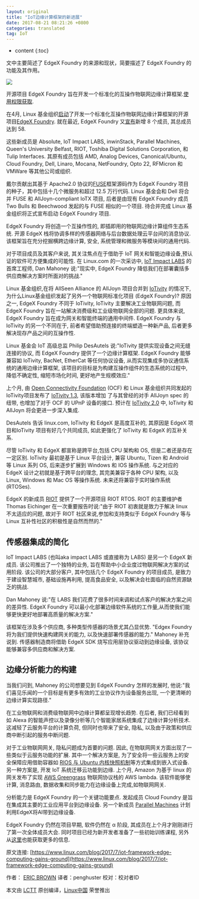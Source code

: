 ```yaml
---
layout: original
title: "IoT边缘计算框架的新进展"
date: 2017-08-21 08:21:26 +0800
categories: translated
tag: IoT 
---
```

* content
{:toc}

文中主要简述了 EdgeX Foundry 的来源和现状，简要描述了 EdgeX Foundry 的功能及其作用。

<!-- more -->

![](http://i.imgur.com/sZvQOVz.png)

开源项目 EdgeX Foundry 旨在开发一个标准化的互操作物联网边缘计算框架.[使用权限获取](https://www.linux.com/licenses/category/used-permission).

在4月, Linux 基金组织[启动](http://linuxgizmos.com/open-source-group-focuses-on-industrial-iot-gateway-middleware/)了开发一个标准化互操作物联网边缘计算框架的开源项目[EdgeX Foundry](https://www.edgexfoundry.org/). 就在最近, EdgeX Foundry 又[宣布](https://www.edgexfoundry.org/announcement/2017/07/17/edgex-foundry-builds-momentum-for-a-iot-interoperability-and-a-unified-marketplace-with-eight-new-members/)新增 8 个成员,  其总成员达到 58.

这些新成员是 Absolute, IoT Impact LABS, inwinStack, Parallel Machines, Queen's University Belfast, RIOT, Toshiba Digital Solutions Corporation, 和 Tulip Interfaces. 其原有成员包括 AMD, Analog Devices, Canonical/Ubuntu, Cloud Foundry, Dell, Linaro, Mocana, NetFoundry, Opto 22, RFMicron 和 VMWare 等其他公司或组织.

戴尔贡献出其基于 Apache2.0 协议的[FUSE](https://medium.com/@gigastacey/dell-plans-an-open-source-iot-stack-3dde43f24feb)框架源码作为 EdgeX Foundry 项目的种子，其中包括十几个微服务和超过 12.5 万行代码. Linux 基金会和 Dell 将合并 FUSE 和 AllJoyn-compliant IoTX 项目, 后者是由现有 EdgeX Foundry 成员 Two Bulls 和 Beechwood 发起的与 FUSE 相似的一个项目. 待合并完成 Linux 基金组织将正式宣布启动 EdgeX Foundry 项目.

EdgeX Foundry 将创造一个互操作性的, 即插即用的物联网边缘计算组件生态系统. 开源 EdgeX 栈将协调多样的传感器网络与后台数据处理云平台间的消息协议. 该框架旨在充分挖掘横跨边缘计算, 安全, 系统管理和微服务等模块间的通用代码.

对于项目成员及其客户来说, 其关注焦点在于借助于 IoT 网关和智能边缘设备,预认证的软件可方便集成的可能性. 在 Linux.com 的一次采访中, [IoT Impact LABS](https://iotimpactlabs.com/) 的首席工程师, Dan Mahoney 说:"现实中, EdgeX Foundry 降低我们在部署囊括多供应商解决方案时所面对的挑战."

Linux 基金组织,在将 AllSeen Alliance 的 AllJoyn 项目合并到 [IoTivity](https://www.linux.com/news/how-iotivity-and-alljoyn-could-combine) 的情况下, 为什么Linux基金组织发起了另外一个物联网标准化项目 (EdgeX Foundry)? 原因之一, EdgeX Foundry 不同于 IoTivity, IoTivity 主要解决工业物联网问题, 而 EdgeX Foundry 旨在一站解决消费级和工业级物联网全部的问题. 更具体来说, EdgeX Foundry 旨在成为网关和智能终端的通用中间件. EdgeX Foundry 与 IoTivity 的另一个不同在于, 前者希望借助预连接的终端塑造一种新产品, 后者更多解决现存产品之间的互操作性.

Linux 基金会 IoT 高级总监 Philip DesAutels 说:"IoTivity 提供实现设备之间无缝连接的协议, 而 EdgeX Foundry 提供了一个边缘计算框架. EdgeX Foundry 能够兼容如 IoTivity, BacNet, EtherCat 等任何协议设备, 从而实现集成多协议通信系统的通用边缘计算框架, 该项目的目标是为构建互操作组件的生态系统的过程中, 降低不确定性, 缩短市场化时间, 更好地产生规模效应."

上个月, 由 [Open Connectivity Foundation](https://openconnectivity.org/developer/specifications/international-standards) (OCF) 和 Linux 基金组织共同发起的 IoTivity项目发布了 [IoTivity 1.3](https://wiki.iotivity.org/release_note_1.3.0), 该版本增加 了与其曾经的对手 AllJoyn spec 的纽带, 也增加了对于 OCF 的 UPnP 设备的接口. 预计在 [IoTivity 2.0](https://www.linux.com/news/iotivity-20-whats-store) 中, IoTivity 和 AllJoyn 将会更进一步深入集成.

DesAutels 告诉 linux.com, IoTivity 和 EdgeX 是高度互补的, 其原因是 EdgeX 项目和IoTivity 项目有好几个共同成员, 如此更强化了 IoTivity 和 EdgeX 的互补关系.

尽管 IoTivity 和 EdgeX 都宣称是跨平台,包括 CPU 架构和 OS, 但是二者还是存在一定区别.  IoTivity 最初是基于 Linux 平台设计, 兼容 Ubuntu, Tizen 和 Android 等 Linux 系列 OS, 后来逐步扩展到 Windows 和 IOS 操作系统. 与之对应的 EdgeX 设计之初就是基于跨平台的理念, 其完美兼容于各种 CPU 架构, 以及 Linux, Windows 和 Mac OS 等操作系统. 未来还将兼容于实时操作系统(RTOSes).

EdgeX 的新成员 [RIOT](https://riot-os.org/) 提供了一个开源项目 RIOT RTOS. RIOT 的主要维护者 Thomas Eichinger 在一次重要报告时说:"由于 RIOT 初衷就是致力于解决 linux 不太适应的问题, 故对于 RIOT 社区来说,参加和支持类似于 EdgeX Foundry 等与 Linux 互补性社区的积极性是自然而然的."

## 传感器集成的简化
IoT Impact LABS (也叫aka impact LABS 或直接称为 LABS) 是另一个 EdgeX 新成员. 该公司推出了一个独特的业务, 旨在帮助中小企业度过物联网解决方案的试用阶段. 该公司的大部分客户, 其中包括几个 EdgeX Foundry 的项目成员, 是致力于建设智慧城市, 基础设施再利用, 提高食品安全, 以及解决会社面临的自然资源缺乏的挑战.

Dan Mahoney 说:"在 LABS 我们花费了很多时间来调和试点客户的解决方案之间的差异性. EdgeX Foundry 可以最小化部署边缘软件系统的工作量,从而使我们能够更快更好地部署高质量的解决方案."

该框架在涉及多个供应商, 多种类型传感器的场景尤其凸显优势. "Edgex Foundry 将为我们提供快速构建网关的能力, 以及快速部署传感器的能力." Mahoney 补充说到. 传感器制造商将借助 EdgeX SDK 烧写应用层协议驱动到边缘设备, 该协议能够兼容多供应商和解决方案.

## 边缘分析能力的构建
当我们问到, Mahoney 的公司想要见到 EdgeX Foundry 怎样的发展时, 他说:"我们喜见乐闻的一个目标是有更多有效的工业协议作为设备服务出现, 一个更清晰的边缘计算实现路径."

在工业物联网和消费级物联网中边缘计算都呈现增长趋势. 在后者, 我们已经看到如 Alexa 的智能声控以及录像分析等几个智能家居系统集成了边缘计算分析技术. 这减轻了云服务平台的计算负荷, 但同时也带来了安全, 隐私, 以及由于政策和供应商中断引起的服务中断问题.

对于工业物联网网关, 隐私问题成为首要的问题. 因此, 在物联网网关方面出现了一些类似于云服务功能的扩展. 其中一个解决方案是, 为了安全将一些云服务上的安全保障应用借助容器如 [RIOS 与 Ubuntu 内核快照机制](https://www.linux.com/news/future-iot-containers-aim-solve-security-crisis)等方式集成到嵌入式设备. 另一种方案是, 开发 IoT 系统迁移云功能到边缘. 上个月, Amazon 为基于 linux 的网关发布了实现 [AWS Greengrass](http://linuxgizmos.com/amazon-releases-aws-greengrass-for-local-iot-processing-on-linux-devices/) 物联网协议栈的 AWS lambda. 该软件能够使计算, 消息路由, 数据收集和同步能力在边缘设备上完成,如物联网网关.

分析能力是 EdgeX Foundry 的一个关键功能要点. 发起成员 Cloud Foundry 是旨在集成其主要的工业应用平台到边缘设备. 另一个新成员 [Parallel Machines](https://www.parallelmachines.com/) 计划利用EdgeX将AI带到边缘设备.

EdgeX Foundry 仍然在项目早期, 软件仍然在 α 阶段, 其成员在上个月才刚刚进行了第一次全体成员大会. 同时项目已经为新开发者准备了一些初始训练课程, 另外从[这里](https://wiki.edgexfoundry.org/)也能获取更多的信息.

原文连接: [https://www.linux.com/blog/2017/7/iot-framework-edge-computing-gains-ground](https://www.linux.com/blog/2017/7/iot-framework-edge-computing-gains-ground)

作者： [ERIC BROWN](https://www.linux.com/users/ericstephenbrown) 译者：penghuster 校对：校对者ID

本文由 [LCTT](https://github.com/LCTT/TranslateProject) 原创编译，[Linux中国](https://linux.cn/) 荣誉推出
